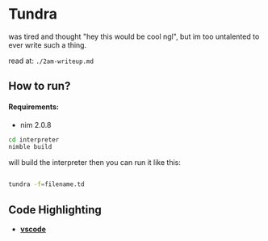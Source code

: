 # Tundra

was tired and thought "hey this would be cool ngl", but im too untalented to ever write such a thing.

read at: `./2am-writeup.md`

## How to run?

#### Requirements:

- nim 2.0.8

```sh
cd interpreter
nimble build
```

will build the interpreter
then you can run it like this:

```sh

tundra -f=filename.td

```

## Code Highlighting

- [**vscode**](https://github.com/okzyrox/tundra-vscode.git)